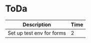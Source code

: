 # ToDa

|     Description          |  Time     |
| ------------------------ | --------- |
| Set up test env for  forms   |     2     |


